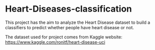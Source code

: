 # Heart-Diseases-classification

This project has the aim to analyze the Heart Disease dataset to build a 
classifiers to predict whether people have heart disease or not.

The dataset used for project comes from Kaggle website:
https://www.kaggle.com/ronitf/heart-disease-uci
